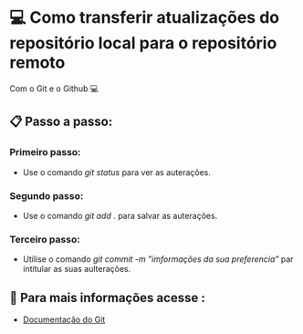 # 💻 Como transferir atualizações do repositório local para o repositório remoto 

Com o Git e o Github 💻
## 📋 Passo a passo:
### Primeiro passo:
- Use o comando *git status* para ver as 
auterações.
### Segundo passo:
- Use o comando *git add .* para salvar as auterações.
### Terceiro passo:
- Utilise o comando *git commit -m "imformações da sua preferencia"* par intitular as suas aulterações.
## 📘 Para mais informações acesse :
- [Documentação do Git](https://git-scm.com/doc)
